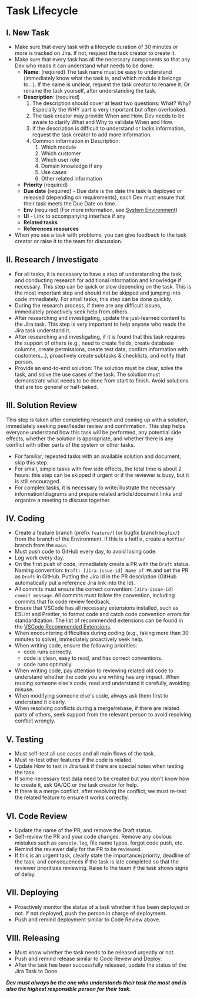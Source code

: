 # Task Lifecycle

## I. New Task

- Make sure that every task with a lifecycle duration of 30 minutes or more is tracked on Jira. If not, request the task creator to create it.
- Make sure that every task has all the necessary components so that any Dev who reads it can understand what needs to be done:
  - **Name**: (required)
    The task name must be easy to understand (immediately know what the task is, and which module it belongs to...). If the name is unclear, request the task creator to rename it. Or rename the task yourself, after understanding the task.
  - **Description**: (required)
    1. The description should cover at least two questions: What? Why? Especially the WHY part is very important but often overlooked.
    2. The task creator may provide When and How. Dev needs to be aware to clarify What and Why to validate When and How.
    3. If the description is difficult to understand or lacks information, request the task creator to add more information.
    4. Common information in Description:
       1. Which module
       2. Which customer
       3. Which user role
       4. Domain knowledge if any
       5. Use cases
       6. Other related information
  - **Priority** (required)
  - **Due date** (required) - Due date is the date the task is deployed or released (depending on requirements), each Dev must ensure that their task meets the Due Date on time.
  - **Env** (required) (For more information, see [System Environment](System_Environment.md))
  - **UI** - Link to accompanying interface if any
  - **Related tasks**
  - **References resources**
- When you see a task with problems, you can give feedback to the task creator or raise it to the team for discussion.

## II. Research / Investigate

- For all tasks, it is necessary to have a step of understanding the task, and conducting research for additional information and knowledge if necessary. This step can be quick or slow depending on the task. This is the most important step and should not be skipped and jumping into code immediately. For small tasks, this step can be done quickly.
- During the research process, if there are any difficult issues, immediately proactively seek help from others.
- After researching and investigating, update the just-learned content to the Jira task. This step is very important to help anyone who reads the Jira task understand it.
- After researching and investigating, if it is found that this task requires the support of others (e.g., need to create fields, create database columns, create permissions, create test data, confirm information with customers...), proactively create subtasks & checklists, and notify that person.
- Provide an end-to-end solution: The solution must be clear, solve the task, and solve the use cases of the task. The solution must demonstrate what needs to be done from start to finish. Avoid solutions that are too general or half-baked.

## III. Solution Review

This step is taken after completing research and coming up with a solution, immediately seeking peer/leader review and confirmation. This step helps everyone understand how this task will be performed, any potential side effects, whether the solution is appropriate, and whether there is any conflict with other parts of the system or other tasks.

- For familiar, repeated tasks with an available solution and document, skip this step.
- For small, simple tasks with few side effects, the total time is about 2 hours: this step can be skipped if urgent or if the reviewer is busy, but it is still encouraged.
- For complex tasks, it is necessary to write/illustrate the necessary information/diagrams and prepare related article/document links and organize a meeting to discuss together.

## IV. Coding

- Create a feature branch (prefix `feature/`) (or bugfix branch `bugfix/`) from the branch of the Environment. If this is a hotfix, create a `hotfix/` branch from the `main`.
- Must push code to GitHub every day, to avoid losing code.
- Log work every day.
- On the first push of code, immediately create a PR with the `Draft` status. Naming convention: `Draft: [Jira-issue-id] Name of PR` and set the PR as `Draft` in GitHub. Putting the Jira Id in the PR description (GitHub automatically put a reference Jira link into the Id).
- All commits must ensure the correct convention: `[Jira-issue-id] commit message`. All commits must follow the convention, including commits that fix code review feedback.
- Ensure that VSCode has all necessary extensions installed, such as ESLint and Prettier, to format code and catch code convention errors for standardization. The list of recommended extensions can be found in the [VSCode Recommended Extensions](../VS_Code_Recommended_Extensions.md).
- When encountering difficulties during coding (e.g., taking more than 30 minutes to solve), immediately proactively seek help.
- When writing code, ensure the following priorities:
  - code runs correctly.
  - code is clean, easy to read, and has correct conventions.
  - code runs optimally.
- When writing code, pay attention to reviewing related old code to understand whether the code you are writing has any impact. When reusing someone else's code, read and understand it carefully, avoiding misuse.
- When modifying someone else's code, always ask them first to understand it clearly.
- When resolving conflicts during a merge/rebase, if there are related parts of others, seek support from the relevant person to avoid resolving conflict wrongly.

## V. Testing

- Must self-test all use cases and all main flows of the task.
- Must re-test other features if the code is related.
- Update How to test in Jira task if there are special notes when testing the task.
- If some necessary test data need to be created but you don't know how to create it, ask QA/QC or the task creator for help.
- If there is a merge conflict, after resolving the conflict, we must re-test the related feature to ensure it works correctly.

## VI. Code Review

- Update the name of the PR, and remove the Draft status.
- Self-review the PR and your code changes. Remove any obvious mistakes such as `console.log`, file name typos, forgot code push, etc.
- Remind the reviewer daily for the PR to be reviewed.
- If this is an urgent task, clearly state the importance/priority, deadline of the task, and consequences if the task is late completed so that the reviewer prioritizes reviewing. Raise to the team if the task shows signs of delay.

## VII. Deploying

- Proactively monitor the status of a task whether it has been deployed or not. If not deployed, push the person in charge of deployment.
- Push and remind deployment similar to Code Review above.

## VIII. Releasing

- Must know whether the task needs to be released urgently or not.
- Push and remind release similar to Code Review and Deploy.
- After the task has been successfully released, update the status of the Jira Task to Done.

_**Dev must always be the one who understands their task the most and is also the highest responsible person for their task.**_
